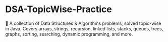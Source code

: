 # DSA-TopicWise-Practice
🚀 A collection of Data Structures &amp; Algorithms problems, solved topic-wise in Java. Covers arrays, strings, recursion, linked lists, stacks, queues, trees, graphs, sorting, searching, dynamic programming, and more.
